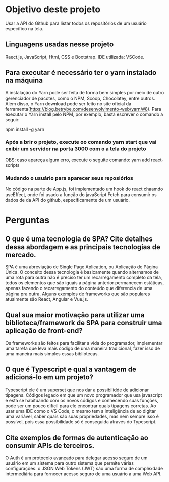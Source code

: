 
# Objetivo deste projeto

Usar a API do Github para listar todos os repositórios de um usuário específico na tela.

## Linguagens usadas nesse projeto

Raect.js, JavaScript, Html, CSS e Bootstrap.
IDE utilizada: VSCode.
 

## Para executar é necessário ter o yarn instalado na máquina

A instalação do Yarn pode ser feita de forma bem simples por meio de outro gerenciador de pacotes, como o NPM, Scoop, Chocolatey, entre outros. Além disso, o Yarn download pode ser feito no site oficial da ferramenta(https://blog.betrybe.com/desenvolvimento-web/yarn/#8). Para executar o Yarn install pelo NPM, por exemplo, basta escrever o comando a seguir:

npm install -g yarn

### Após a brir o projeto, execute oo comando yarn start que vai exibir um servidor na porta 3000 com o a tela do projeto

OBS: caso apareça algum erro, execute o seguite comando: yarn add react-scripts

### Mudando o usuário para aparecer seus reposiórios

No código na parte de App.js, foi implementado um hook do react chaamdo useEffect, onde foi usado a função do javaScript Fetch para consumir os dados de da API do github, especificamente de um usuário. 

# Perguntas

## O que é uma tecnologia de SPA? Cite detalhes dessa abordagem e as principais tecnologias de mercado.

SPA é uma abreviação de Single Page Aplication, ou Aplicação de Página Única. O conceito dessa tecnologia é basicamente quando alternamos de uma rota para outra não é preciso ter um recarregamento completo da tela, todos os elementos que são iguais a página anterior permanecem estáticas, apenas fazendo o recarregamento do conteúdo que diferencia de uma página pra outra. Alguns exemplos de frameworks que são populares atualmente são React, Angular e Vue.js. 

## Qual sua maior motivação para utilizar uma biblioteca/framework de SPA para construir uma aplicação de front-end?

Os frameworks são feitos para facilitar a vida do programador, implementar uma tarefa que leva mais código de uma maneira tradicional, fazer isso de uma maneira mais simples essas bibliotecas.  

## O que é Typescript e qual a vantagem de adicioná-lo em um projeto?

Typescript ele é um superset que nos dar a possibilidde de adicionar tipagens. Códigos legado em que um novo programador que usa javascript e está se habituando com os novos códigos e conhecendo suas funções, pode ser um pouco difícil para ele encontrar quais tipagens corretas. Ao usar uma IDE como o VS Code, o mesmo tem a inteligência de ao digitar uma variável, saber quais são suas propriedades, mas nem sempre isso é possível, pois essa possibilidade só é conseguida através do Typescript.

## Cite exemplos de formas de autenticação ao consumir APIs de terceiros.

O Auth é um protocolo avançado para delegar acesso seguro de um usuário em um sistema para outro sistema que permite várias configurações.
o JSON Web Tokens (JWT) são uma forma de complexdade intermediária para fornecer acesso seguro de uma usuário a uma Web API.

    
